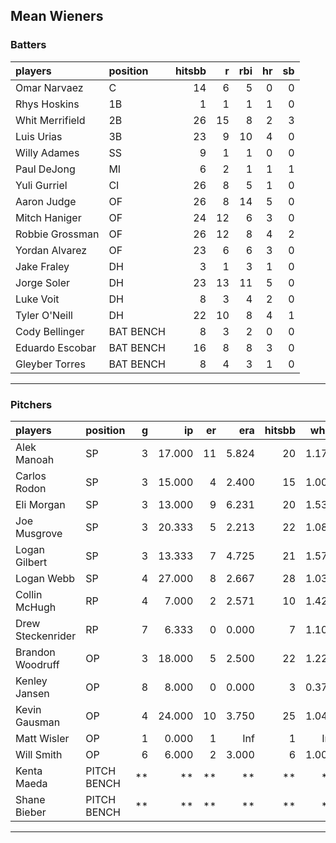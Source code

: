 ## Mean Wieners

### Batters

 
|players         |position  | hitsbb|  r| rbi| hr| sb| 
|:---------------|:---------|------:|--:|---:|--:|--:| 
|Omar Narvaez    |C         |     14|  6|   5|  0|  0| 
|Rhys Hoskins    |1B        |      1|  1|   1|  1|  0| 
|Whit Merrifield |2B        |     26| 15|   8|  2|  3| 
|Luis Urias      |3B        |     23|  9|  10|  4|  0| 
|Willy Adames    |SS        |      9|  1|   1|  0|  0| 
|Paul DeJong     |MI        |      6|  2|   1|  1|  1| 
|Yuli Gurriel    |CI        |     26|  8|   5|  1|  0| 
|Aaron Judge     |OF        |     26|  8|  14|  5|  0| 
|Mitch Haniger   |OF        |     24| 12|   6|  3|  0| 
|Robbie Grossman |OF        |     26| 12|   8|  4|  2| 
|Yordan Alvarez  |OF        |     23|  6|   6|  3|  0| 
|Jake Fraley     |DH        |      3|  1|   3|  1|  0| 
|Jorge Soler     |DH        |     23| 13|  11|  5|  0| 
|Luke Voit       |DH        |      8|  3|   4|  2|  0| 
|Tyler O'Neill   |DH        |     22| 10|   8|  4|  1| 
|Cody Bellinger  |BAT BENCH |      8|  3|   2|  0|  0| 
|Eduardo Escobar |BAT BENCH |     16|  8|   8|  3|  0| 
|Gleyber Torres  |BAT BENCH |      8|  4|   3|  1|  0| 

* * *

### Pitchers

 
|players           |position    |  g|     ip| er|   era| hitsbb|  whip| so|  w| sv| 
|:-----------------|:-----------|--:|------:|--:|-----:|------:|-----:|--:|--:|--:| 
|Alek Manoah       |SP          |  3| 17.000| 11| 5.824|     20| 1.176| 14|  0|  0| 
|Carlos Rodon      |SP          |  3| 15.000|  4| 2.400|     15| 1.000| 15|  3|  0| 
|Eli Morgan        |SP          |  3| 13.000|  9| 6.231|     20| 1.538| 12|  0|  0| 
|Joe Musgrove      |SP          |  3| 20.333|  5| 2.213|     22| 1.082| 20|  2|  0| 
|Logan Gilbert     |SP          |  3| 13.333|  7| 4.725|     21| 1.575| 14|  0|  0| 
|Logan Webb        |SP          |  4| 27.000|  8| 2.667|     28| 1.037| 27|  3|  0| 
|Collin McHugh     |RP          |  4|  7.000|  2| 2.571|     10| 1.429|  3|  2|  0| 
|Drew Steckenrider |RP          |  7|  6.333|  0| 0.000|      7| 1.105|  4|  0|  2| 
|Brandon Woodruff  |OP          |  3| 18.000|  5| 2.500|     22| 1.222| 24|  2|  0| 
|Kenley Jansen     |OP          |  8|  8.000|  0| 0.000|      3| 0.375|  7|  0|  4| 
|Kevin Gausman     |OP          |  4| 24.000| 10| 3.750|     25| 1.042| 27|  2|  0| 
|Matt Wisler       |OP          |  1|  0.000|  1|   Inf|      1|   Inf|  0|  0|  0| 
|Will Smith        |OP          |  6|  6.000|  2| 3.000|      6| 1.000|  5|  0|  4| 
|Kenta Maeda       |PITCH BENCH | **|     **| **|    **|     **|    **| **| **| **| 
|Shane Bieber      |PITCH BENCH | **|     **| **|    **|     **|    **| **| **| **| 


* * *


